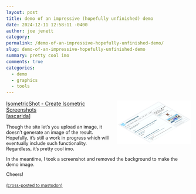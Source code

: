 ```yaml
---
layout: post
title: demo of an impressive (hopefully unfinished) demo
date: 2024-12-11 12:58:11 -0400
author: joe jenett
category: 
permalink: /demo-of-an-impressive-hopefully-unfinished-demo/
slug: demo-of-an-impressive-hopefully-unfinished-demo
summary: pretty cool imo
comments: true
categories:
  - demo
  - graphics
  - tools
---
```

<p><img src="/images/isodemo.png" width="40%" alt="" style="position:relative;float:right;max-width:40%;margin-left:12px;">
<a href="https://isometricshot.com/">IsometricShot - Create Isometric Screenshots</a><br>[<a title="source" href="https://pinboard.in/u:ascarida">ascarida</a>]
</p>
<p style="font-size:.90em;">
Though the site let’s you upload an image, it doesn’t generate an image of the result. Hopefully, it’s still a work in progress which will eventually include such functionality. Regardless, it’s pretty cool imo.
</p>
<p style="font-size:.90em;">
In the meantime, I took a screenshot and removed the background to make the demo image.
</p>
<p style="font-size:.90em;">
Cheers!
</p>
<a href="https://brid.gy/publish/mastodon"><small>(cross-posted to mastodon)</small></a>
